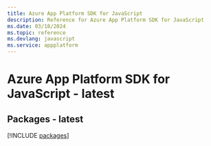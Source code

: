 ```yaml
---
title: Azure App Platform SDK for JavaScript
description: Reference for Azure App Platform SDK for JavaScript
ms.date: 03/18/2024
ms.topic: reference
ms.devlang: javascript
ms.service: appplatform
---
```

# Azure App Platform SDK for JavaScript - latest
## Packages - latest
[!INCLUDE [packages](app-platform-index.md)]